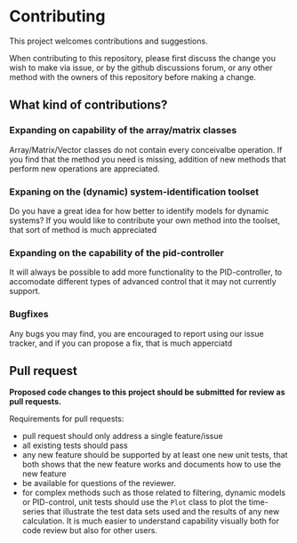 # Contributing

This project welcomes contributions and suggestions. 

When contributing to this repository, please first discuss the change you wish to make via issue, or by the github discussions forum,
or any other method with the owners of this repository before making a change.

## What kind of contributions?

### Expanding on capability of the array/matrix classes

Array/Matrix/Vector classes do not contain every conceivalbe operation. If you find that the method you need is missing, addition of new methods that perform new operations 
are appreciated.

### Expaning on the (dynamic) system-identification toolset 

Do you have a great idea for how better to identify models for dynamic systems? If you would like to contribute your own method into the toolset, that sort of method is much
appreciated

### Expanding on the capability of the pid-controller 

It will always be possible to add more functionality to the PID-controller, to accomodate different types of advanced control that it may not currently support.

### Bugfixes

Any bugs you may find, you are encouraged to report using our issue tracker, and if you can propose a fix, that is much apperciatd


## Pull request

**Proposed code changes to this project should be submitted for review as pull requests.**

Requirements for pull requests:
- pull request should only address a single feature/issue
- all existing tests should pass
- any new feature should be supported by at least one new unit tests, that both shows that the new feature works and documents how to use the new feature
- be available for questions of the reviewer.
- for complex methods such as those related to filtering, dynamic models or PID-control, unit tests should use the ``Plot`` class to plot the time-series that illustrate
the test data sets used and the results of any new calculation. It is much easier to understand capability visually both for code review but also for other users.

